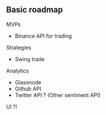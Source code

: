 ## Basic roadmap

MVPs
- Binance API for trading

Strategies
- Swing trade

Analytics
- Glassnode
- Github API
- Twitter API ? (Other sentiment API)

UI ?!
